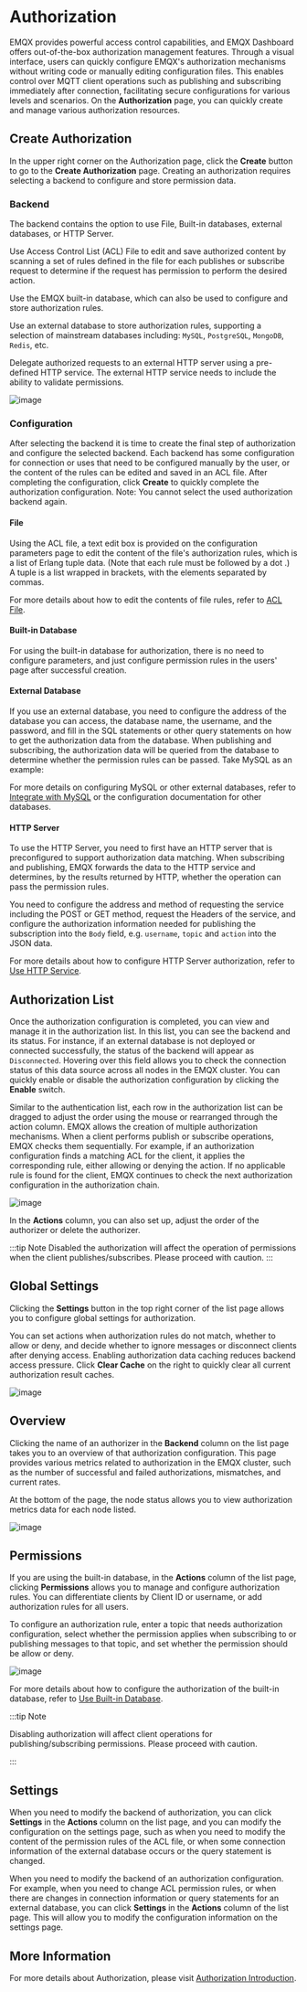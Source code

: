 # Authorization

EMQX provides powerful access control capabilities, and EMQX Dashboard offers out-of-the-box authorization management features. Through a visual interface, users can quickly configure EMQX's authorization mechanisms without writing code or manually editing configuration files. This enables control over MQTT client operations such as publishing and subscribing immediately after connection, facilitating secure configurations for various levels and scenarios. On the **Authorization** page, you can quickly create and manage various authorization resources.

## Create Authorization

In the upper right corner on the Authorization page, click the **Create** button to go to the **Create Authorization** page. Creating an authorization requires selecting a backend to configure and store permission data.

### Backend

The backend contains the option to use File, Built-in databases, external databases, or HTTP Server.

Use Access Control List (ACL) File to edit and save authorized content by scanning a set of rules defined in the file for each publishes or subscribe request to determine if the request has permission to perform the desired action.

Use the EMQX built-in database, which can also be used to configure and store authorization rules.

Use an external database to store authorization rules, supporting a selection of mainstream databases including: `MySQL`, `PostgreSQL`, `MongoDB`, `Redis`, etc.

Delegate authorized requests to an external HTTP server using a pre-defined HTTP service. The external HTTP service needs to include the ability to validate permissions.

![image](./assets/authz-create.png)

### Configuration

After selecting the backend it is time to create the final step of authorization and configure the selected backend. Each backend has some configuration for connection or uses that need to be configured manually by the user, or the content of the rules can be edited and saved in an ACL file. After completing the configuration, click **Create** to quickly complete the authorization configuration. Note: You cannot select the used authorization backend again.

#### File

Using the ACL file, a text edit box is provided on the configuration parameters page to edit the content of the file's authorization rules, which is a list of Erlang tuple data. (Note that each rule must be followed by a dot .) A tuple is a list wrapped in brackets, with the elements separated by commas.

For more details about how to edit the contents of file rules, refer to [ACL File](../access-control/authz/file.md).

#### Built-in Database

For using the built-in database for authorization, there is no need to configure parameters, and just configure permission rules in the users' page after successful creation.

#### External Database

If you use an external database, you need to configure the address of the database you can access, the database name, the username, and the password, and fill in the SQL statements or other query statements on how to get the authorization data from the database. When publishing and subscribing, the authorization data will be queried from the database to determine whether the permission rules can be passed. Take MySQL as an example:

For more details on configuring MySQL or other external databases, refer to [Integrate with MySQL](../access-control/authz/mysql.md) or the configuration documentation for other databases.

#### HTTP Server

To use the HTTP Server, you need to first have an HTTP server that is preconfigured to support authorization data matching. When subscribing and publishing, EMQX forwards the data to the HTTP service and determines, by the results returned by HTTP, whether the operation can pass the permission rules.

You need to configure the address and method of requesting the service including the POST or GET method, request the Headers of the service, and configure the authorization information needed for publishing the subscription into the `Body` field, e.g. `username`, `topic` and `action` into the JSON data.

For more details about how to configure HTTP Server authorization, refer to [Use HTTP Service](../access-control/authz/http.md).

## Authorization List

Once the authorization configuration is completed, you can view and manage it in the authorization list. In this list, you can see the backend and its status. For instance, if an external database is not deployed or connected successfully, the status of the backend will appear as `Disconnected`. Hovering over this field allows you to check the connection status of this data source across all nodes in the EMQX cluster. You can quickly enable or disable the authorization configuration by clicking the **Enable** switch.

Similar to the authentication list, each row in the authorization list can be dragged to adjust the order using the mouse or rearranged through the action column. EMQX allows the creation of multiple authorization mechanisms. When a client performs publish or subscribe operations, EMQX checks them sequentially. For example, if an authorization configuration finds a matching ACL for the client, it applies the corresponding rule, either allowing or denying the action. If no applicable rule is found for the client, EMQX continues to check the next authorization configuration in the authorization chain.

![image](./assets/authz-list.png)

In the **Actions** column, you can also set up, adjust the order of the authorizer or delete the authorizer.

:::tip Note
Disabled the authorization will affect the operation of permissions when the client publishes/subscribes. Please proceed with caution.
:::

## Global Settings

Clicking the **Settings** button in the top right corner of the list page allows you to configure global settings for authorization.

You can set actions when authorization rules do not match, whether to allow or deny, and decide whether to ignore messages or disconnect clients after denying access. Enabling authorization data caching reduces backend access pressure. Click **Clear Cache** on the right to quickly clear all current authorization result caches.

![image](./assets/authz-settings.png)

## Overview

Clicking the name of an authorizer in the **Backend** column on the list page takes you to an overview of that authorization configuration. This page provides various metrics related to authorization in the EMQX cluster, such as the number of successful and failed authorizations, mismatches, and current rates.

At the bottom of the page, the node status allows you to view authorization metrics data for each node listed.

![image](./assets/authz-overview.png)

## Permissions

If you are using the built-in database, in the **Actions** column of the list page, clicking **Permissions** allows you to manage and configure authorization rules. You can differentiate clients by Client ID or username, or add authorization rules for all users.

To configure an authorization rule, enter a topic that needs authorization configuration, select whether the permission applies when subscribing to or publishing messages to that topic, and set whether the permission should be allow or deny.

![image](./assets/authz-users.png)

For more details about how to configure the authorization of the built-in database, refer to [Use Built-in Database](../access-control/authz/mnesia.md).

:::tip Note

Disabling authorization will affect client operations for publishing/subscribing permissions. Please proceed with caution.

:::

## Settings

When you need to modify the backend of authorization, you can click **Settings** in the **Actions** column on the list page, and you can modify the configuration on the settings page, such as when you need to modify the content of the permission rules of the ACL file, or when some connection information of the external database occurs or the query statement is changed.

When you need to modify the backend of an authorization configuration. For example, when you need to change ACL permission rules, or when there are changes in connection information or query statements for an external database, you can click **Settings** in the **Actions** column of the list page. This will allow you to modify the configuration information on the settings page.

## More Information

For more details about Authorization, please visit [Authorization Introduction](../access-control/authz/authz.md).
